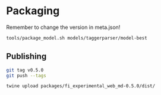 # Packaging

Remember to change the version in meta.json!

```sh
tools/package_model.sh models/taggerparser/model-best
```

## Publishing

```sh
git tag v0.5.0
git push --tags

twine upload packages/fi_experimental_web_md-0.5.0/dist/
```
